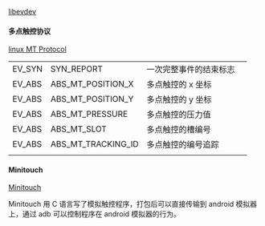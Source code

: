 [libevdev](https://www.freedesktop.org/wiki/Software/libevdev/)

#### 多点触控协议
[linux MT Protocol](https://www.kernel.org/doc/Documentation/input/multi-touch-protocol.txt)

|        |                    |             |     |
| ------ | ------------------ | ----------- | --- |
| EV_SYN | SYN_REPORT         | 一次完整事件的结束标志 |     |
| EV_ABS | ABS_MT_POSITION_X  | 多点触控的 x 坐标  |     |
| EV_ABS | ABS_MT_POSITION_Y  | 多点触控的 y 坐标  |     |
| EV_ABS | ABS_MT_PRESSURE    | 多点触控的压力值    |     |
| EV_ABS | ABS_MT_SLOT        | 多点触控的槽编号    |     |
| EV_ABS | ABS_MT_TRACKING_ID | 多点触控的编号追踪   |     |
|        |                    |             |     |

#### Minitouch

[Minitouch](https://github.com/openstf/minitouch)

Minitouch 用 C 语言写了模拟触控程序，打包后可以直接传输到 android 模拟器上，通过 adb 可以控制程序在 android 模拟器的行为。

